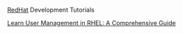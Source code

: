 
[RedHat](https://developers.redhat.com/)
Development Tutorials

[Learn User Management in RHEL: A Comprehensive Guide](https://www.freecodecamp.org/news/learn-user-management-in-rhel-a-comprehensive-guide/)
